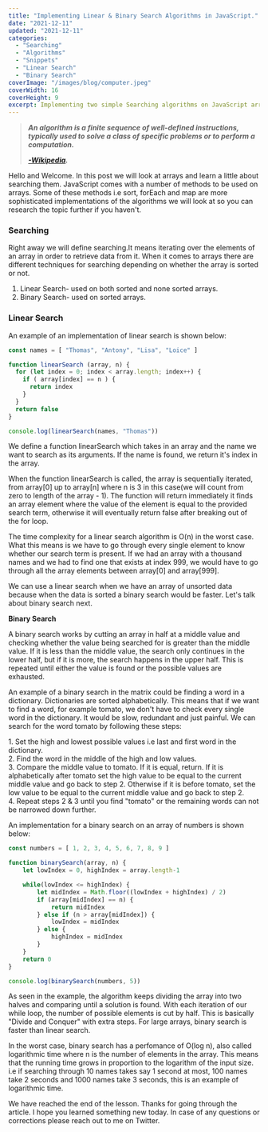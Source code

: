 ```yaml
---
title: "Implementing Linear & Binary Search Algorithms in JavaScript."
date: "2021-12-11"
updated: "2021-12-11"
categories: 
  - "Searching"
  - "Algorithms"
  - "Snippets"
  - "Linear Search"
  - "Binary Search"
coverImage: "/images/blog/computer.jpeg"
coverWidth: 16
coverHeight: 9
excerpt: Implementing two simple Searching algorithms on JavaScript arrays, Linear and Binary Search.
---
```


<script>
  import Callout from '$lib/components/Callout.svelte';
</script>

> ***An algorithm is a finite sequence of well-defined instructions, typically used to solve a class of specific problems or to perform a computation.***
>
> ***[\-Wikipedia](https://en.m.wikipedia.org/wiki/Algorithm).*** 

Hello and Welcome. In this post we will look at arrays and learn a little about searching them. JavaScript comes with a number of methods to be used on arrays. Some of these methods i.e sort, forEach and map are more sophisticated implementations of the algorithms we will look at so you can research the topic further if you haven't. 

### Searching

Right away we will define searching.It means iterating over the elements of an array in order to retrieve data from it.
When it comes to arrays there are different techniques for searching depending on whether the array is sorted or not.

1. Linear Search- used on both sorted and none sorted arrays.
2. Binary Search- used on sorted arrays.

### Linear Search

An example of an implementation of linear search is shown below:

```javascript
const names = [ "Thomas", "Antony", "Lisa", "Loice" ]

function linearSearch (array, n) {
  for (let index = 0; index < array.length; index++) {
    if ( array[index] == n ) {
      return index
    }
  }
  return false
}

console.log(linearSearch(names, "Thomas"))
```

We define a function linearSearch which takes in an array and the name we want to search as its arguments. If the name is found, we return it's index in the array.

When the function linearSearch is called, the array is sequentially iterated, from array\[0] up to array\[n] where n is 3 in this case(we will count from zero to length of the array - 1). The function will return immediately it finds an array element where the value of the element is equal to the provided search term, otherwise it will eventually return false after breaking out of the for loop.

The time complexity for a linear search algorithm is O(n) in the worst case. What this means is we have to go through every single element to know whether our search term is present. If we had an array with a thousand names and we had to find one that exists at index 999, we would have to go through all the array elements between array\[0] and array\[999].

We can use a linear search when we have an array of unsorted data because when the data is sorted a binary search would be faster. Let's talk about binary search next.

**Binary Search**

A binary search works by cutting an array in half at a middle value and checking whether the value being searched for is greater than the middle value. If it is less than the middle value, the search only continues in the lower half, but if it is more, the search happens in the upper half. This is repeated until either the value is found or the possible values are exhausted.

An example of a binary search in the matrix could be finding a word in a dictionary. Dictionaries are sorted alphabetically. This means that if we want to find a word, for example tomato, we don't have to check every single word in the dictionary. It would be slow, redundant and just painful. We can search for the word tomato by following these steps: 

<Callout>
1. Set the high and lowest possible values i.e last and first word in the dictionary.
<br/>
2. Find the word in the middle of the high and low values.
<br/>
3. Compare the middle value to tomato. If it is equal, return. If it is alphabetically after tomato set the high value to be equal to the current middle value and go back to step 2. Otherwise if it is before tomato, set the low value to be equal to the current middle value and go back to step 2.<br/>
4. Repeat steps 2 & 3 until you find "tomato" or the remaining words can not be narrowed down further.
</Callout>

An implementation for a binary search on an array of numbers is shown below:

```javascript
const numbers = [ 1, 2, 3, 4, 5, 6, 7, 8, 9 ]

function binarySearch(array, n) {
	let lowIndex = 0, highIndex = array.length-1

	while(lowIndex <= highIndex) {
		let midIndex = Math.floor((lowIndex + highIndex) / 2)
		if (array[midIndex] == n) {
			return midIndex
		} else if (n > array[midIndex]) {
			lowIndex = midIndex
		} else {
			highIndex = midIndex
		}
	}
	return 0
}

console.log(binarySearch(numbers, 5))
```

As seen in the example, the algorithm keeps dividing the array into two halves and comparing until a solution is found. With each iteration of our while loop, the number of possible elements is cut by half. This is basically "Divide and Conquer" with extra steps. For large arrays, binary search is faster than linear search.

In the worst case, binary search has a perfomance of O(log n), also called logarithmic time where n is the number of elements in the array. This means that the running time grows in proportion to the logarithm of the input size. i.e if searching through 10 names takes say 1 second at most, 100 names take 2 seconds and 1000 names take 3 seconds, this is an example of logarithmic time.

We have reached the end of the lesson. Thanks for going through the article. I hope you learned something new today. In case of any questions or corrections please reach out to me on Twitter.